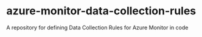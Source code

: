 # azure-monitor-data-collection-rules
A repository for defining Data Collection Rules for Azure Monitor in code
